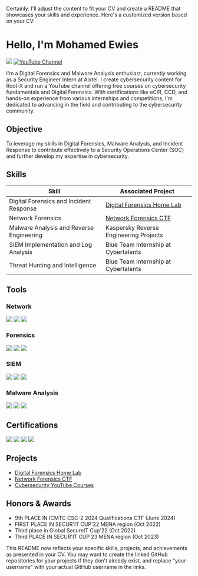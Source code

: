 Certainly. I'll adjust the content to fit your CV and create a README that showcases your skills and experience. Here's a customized version based on your CV:

# Hello, I'm Mohamed Ewies
<a href="https://www.linkedin.com/in/mohamed-ewies-59b89a212/"><img src="https://img.shields.io/badge/-LinkedIn-0072b1?&style=for-the-badge&logo=linkedin&logoColor=white" /></a>
<a href="https://www.youtube.com/@kzar3"><img src="https://img.shields.io/badge/-YouTube-FF0000?&style=for-the-badge&logo=youtube&logoColor=white" alt="YouTube Channel" /></a>

I'm a Digital Forensics and Malware Analysis enthusiast, currently working as a Security Engineer Intern at Alxtel. I create cybersecurity content for Root-X and run a YouTube channel offering free courses on cybersecurity fundamentals and Digital Forensics. With certifications like eCIR, CCD, and hands-on experience from various internships and competitions, I'm dedicated to advancing in the field and contributing to the cybersecurity community.

## Objective
To leverage my skills in Digital Forensics, Malware Analysis, and Incident Response to contribute effectively to a Security Operations Center (SOC) and further develop my expertise in cybersecurity.

## Skills
| Skill                                         | Associated Project         |
|-----------------------------------------------|----------------------------|
| Digital Forensics and Incident Response       | <a href="https://github.com/your-username/digital-forensics-home-lab">Digital Forensics Home Lab</a>|
| Network Forensics                             | <a href="https://github.com/your-username/network-forensics-ctf">Network Forensics CTF</a>|
| Malware Analysis and Reverse Engineering      | Kaspersky Reverse Engineering Projects|
| SIEM Implementation and Log Analysis          | Blue Team Internship at Cybertalents|
| Threat Hunting and Intelligence               | Blue Team Internship at Cybertalents|

## Tools
### Network
<div>
    <img src="https://img.shields.io/badge/-Wireshark-1679A7?&style=for-the-badge&logo=Wireshark&logoColor=white" />
    <img src="https://img.shields.io/badge/-Suricata-EF3B2D?&style=for-the-badge&logo=Suricata&logoColor=white" />
    <img src="https://img.shields.io/badge/-Zeek-777BB4?&style=for-the-badge&logo=Zeek&logoColor=white" />
</div>

### Forensics
<div>
    <img src="https://img.shields.io/badge/-Volatility-4B275F?&style=for-the-badge&logo=Volatility&logoColor=white" />
    <img src="https://img.shields.io/badge/-KAPE-00A4EF?&style=for-the-badge&logo=KAPE&logoColor=white" />
    <img src="https://img.shields.io/badge/-FTK_Imager-FF6600?&style=for-the-badge&logo=AccessData&logoColor=white" />
</div>

### SIEM
<div>
    <img src="https://img.shields.io/badge/-IBM_QRadar-052FAD?&style=for-the-badge&logo=IBM&logoColor=white" />
    <img src="https://img.shields.io/badge/-Splunk-000000?&style=for-the-badge&logo=Splunk&logoColor=white" />
    <img src="https://img.shields.io/badge/-Elastic_Stack-005571?&style=for-the-badge&logo=Elastic&logoColor=white" />
</div>

### Malware Analysis
<div>
    <img src="https://img.shields.io/badge/-IDA-4B0082?&style=for-the-badge&logo=IDA&logoColor=white" />
    <img src="https://img.shields.io/badge/-Ghidra-FF4500?&style=for-the-badge&logo=Ghidra&logoColor=white" />
    <img src="https://img.shields.io/badge/-x64dbg-008000?&style=for-the-badge&logo=x64dbg&logoColor=white" />
</div>

## Certifications
<div>
<img src="https://img.shields.io/badge/-eCIR-FF0000?&style=for-the-badge&logoColor=white" />
<img src="https://img.shields.io/badge/-CCD-000080?&style=for-the-badge&logoColor=white" />
<img src="https://img.shields.io/badge/-Kaspersky_RE_101-006400?&style=for-the-badge&logoColor=white" />
<img src="https://img.shields.io/badge/-Trellix_Certified-FFA500?&style=for-the-badge&logoColor=white" />
</div>

## Projects
- [Digital Forensics Home Lab](https://github.com/your-username/digital-forensics-home-lab)
- [Network Forensics CTF](https://github.com/your-username/network-forensics-ctf)
- [Cybersecurity YouTube Courses](https://www.youtube.com/@kzar3)

## Honors & Awards
- 9th PLACE IN ICMTC CSC-2 2024 Qualifications CTF (June 2024)
- FIRST PLACE IN SECUR'IT CUP'22 MENA region (Oct 2022)
- Third place in Global SecureIT Cup'22 (Oct 2022)
- Third PLACE IN SECUR'IT CUP 23 MENA region (Oct 2023)

This README now reflects your specific skills, projects, and achievements as presented in your CV. You may want to create the linked GitHub repositories for your projects if they don't already exist, and replace "your-username" with your actual GitHub username in the links.
